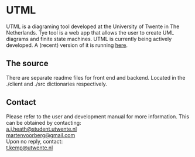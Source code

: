# UTML
UTML is a diagraming tool developed at the University of Twente in The Netherlands.
Tye tool is a web app that allows the user to create UML diagrams and finite state machines.
UTML is currently being actively developed. A (recent) version of it is running [here](https://utml.utwente.nl/).

## The source
There are separate readme files for front end and backend.
Located in the ./client and ./src dictionaries respectively.


## Contact
Please refer to the user and development manual for more information.
This can be obtained by contacting: \
a.j.heath@student.utwente.nl\
martenvoorberg@gmail.com\
Upon no reply, contact:\
t.kemp@utwente.nl
